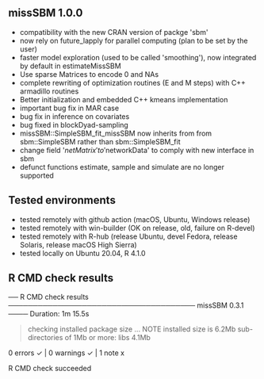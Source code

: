 
## missSBM 1.0.0

  - compatibility with the new CRAN version of packge 'sbm' 
  - now rely on future_lapply  for parallel computing (plan to be set by the user)
  - faster model exploration (used to be called 'smoothing'), now integrated by default in estimateMissSBM
  - Use sparse Matrices to encode 0 and NAs
  - complete rewriting of optimization routines (E and M steps) with C++ armadillo routines
  - Better initialization and embedded C++ kmeans implementation
  - important bug fix in MAR case
  - bug fix in inference on covariates
  - bug fixed in blockDyad-sampling
  - missSBM::SimpleSBM_fit_missSBM now inherits from from sbm::SimpleSBM rather than sbm::SimpleSBM_fit
  - change field '$netMatrix' to '$networkData' to comply with new interface in sbm
  - defunct functions estimate, sample and simulate are no longer supported

## Tested environments

- tested remotely with github action (macOS, Ubuntu, Windows release)
- tested remotely with win-builder (OK on release, old, failure on R-devel)
- tested remotely with R-hub (release Ubuntu, devel Fedora, release Solaris, release macOS High Sierra)
- tested locally on Ubuntu 20.04, R 4.1.0

## R CMD check results

── R CMD check results ────────────────────────────────────── missSBM 0.3.1 ────
Duration: 1m 15.5s

> checking installed package size ... NOTE
    installed size is  6.2Mb
    sub-directories of 1Mb or more:
      libs   4.1Mb

0 errors ✓ | 0 warnings ✓ | 1 note x

R CMD check succeeded
